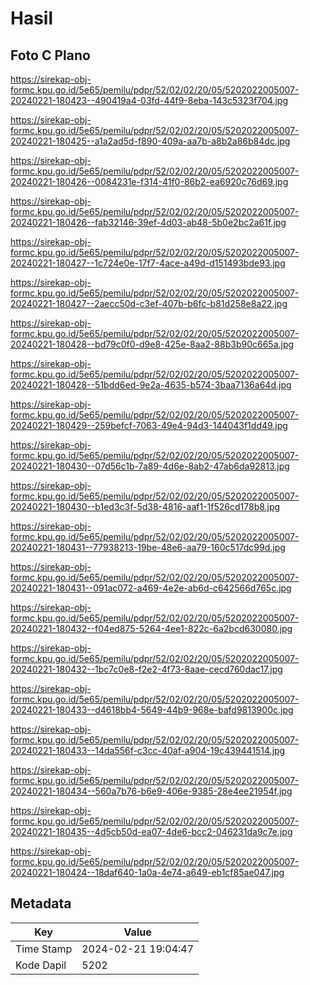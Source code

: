 # Hasil

## Foto C Plano

https://sirekap-obj-formc.kpu.go.id/5e65/pemilu/pdpr/52/02/02/20/05/5202022005007-20240221-180423--490419a4-03fd-44f9-8eba-143c5323f704.jpg

https://sirekap-obj-formc.kpu.go.id/5e65/pemilu/pdpr/52/02/02/20/05/5202022005007-20240221-180425--a1a2ad5d-f890-409a-aa7b-a8b2a86b84dc.jpg

https://sirekap-obj-formc.kpu.go.id/5e65/pemilu/pdpr/52/02/02/20/05/5202022005007-20240221-180426--0084231e-f314-41f0-86b2-ea6920c76d69.jpg

https://sirekap-obj-formc.kpu.go.id/5e65/pemilu/pdpr/52/02/02/20/05/5202022005007-20240221-180426--fab32146-39ef-4d03-ab48-5b0e2bc2a61f.jpg

https://sirekap-obj-formc.kpu.go.id/5e65/pemilu/pdpr/52/02/02/20/05/5202022005007-20240221-180427--1c724e0e-17f7-4ace-a49d-d151493bde93.jpg

https://sirekap-obj-formc.kpu.go.id/5e65/pemilu/pdpr/52/02/02/20/05/5202022005007-20240221-180427--2aecc50d-c3ef-407b-b6fc-b81d258e8a22.jpg

https://sirekap-obj-formc.kpu.go.id/5e65/pemilu/pdpr/52/02/02/20/05/5202022005007-20240221-180428--bd79c0f0-d9e8-425e-8aa2-88b3b90c665a.jpg

https://sirekap-obj-formc.kpu.go.id/5e65/pemilu/pdpr/52/02/02/20/05/5202022005007-20240221-180428--51bdd6ed-9e2a-4635-b574-3baa7136a64d.jpg

https://sirekap-obj-formc.kpu.go.id/5e65/pemilu/pdpr/52/02/02/20/05/5202022005007-20240221-180429--259befcf-7063-49e4-94d3-144043f1dd49.jpg

https://sirekap-obj-formc.kpu.go.id/5e65/pemilu/pdpr/52/02/02/20/05/5202022005007-20240221-180430--07d56c1b-7a89-4d6e-8ab2-47ab6da92813.jpg

https://sirekap-obj-formc.kpu.go.id/5e65/pemilu/pdpr/52/02/02/20/05/5202022005007-20240221-180430--b1ed3c3f-5d38-4816-aaf1-1f526cd178b8.jpg

https://sirekap-obj-formc.kpu.go.id/5e65/pemilu/pdpr/52/02/02/20/05/5202022005007-20240221-180431--77938213-19be-48e6-aa79-160c517dc99d.jpg

https://sirekap-obj-formc.kpu.go.id/5e65/pemilu/pdpr/52/02/02/20/05/5202022005007-20240221-180431--091ac072-a469-4e2e-ab6d-c642566d765c.jpg

https://sirekap-obj-formc.kpu.go.id/5e65/pemilu/pdpr/52/02/02/20/05/5202022005007-20240221-180432--f04ed875-5264-4ee1-822c-6a2bcd630080.jpg

https://sirekap-obj-formc.kpu.go.id/5e65/pemilu/pdpr/52/02/02/20/05/5202022005007-20240221-180432--1bc7c0e8-f2e2-4f73-8aae-cecd760dac17.jpg

https://sirekap-obj-formc.kpu.go.id/5e65/pemilu/pdpr/52/02/02/20/05/5202022005007-20240221-180433--d4618bb4-5649-44b9-968e-bafd9813900c.jpg

https://sirekap-obj-formc.kpu.go.id/5e65/pemilu/pdpr/52/02/02/20/05/5202022005007-20240221-180433--14da556f-c3cc-40af-a904-19c439441514.jpg

https://sirekap-obj-formc.kpu.go.id/5e65/pemilu/pdpr/52/02/02/20/05/5202022005007-20240221-180434--560a7b76-b6e9-406e-9385-28e4ee21954f.jpg

https://sirekap-obj-formc.kpu.go.id/5e65/pemilu/pdpr/52/02/02/20/05/5202022005007-20240221-180435--4d5cb50d-ea07-4de6-bcc2-046231da9c7e.jpg

https://sirekap-obj-formc.kpu.go.id/5e65/pemilu/pdpr/52/02/02/20/05/5202022005007-20240221-180424--18daf640-1a0a-4e74-a649-eb1cf85ae047.jpg


## Metadata

| Key        | Value               |
| ---------- | ------------------- |
| Time Stamp | 2024-02-21 19:04:47 |
| Kode Dapil | 5202                |



